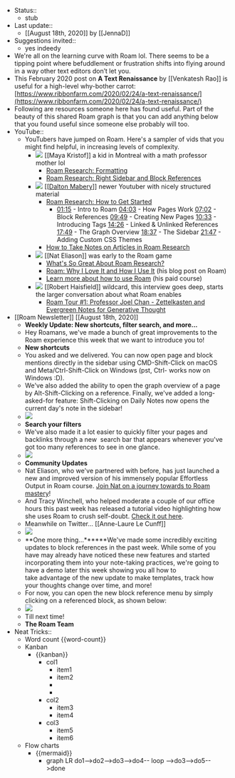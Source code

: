 - Status::
    - stub
- Last update::
    - [[August 18th, 2020]] by [[JennaD]]
- Suggestions invited::
    - yes indeedy
- We're all on the learning curve with Roam lol. There seems to be a tipping point where befuddlement or frustration shifts into flying around in a way other text editors don’t let you. 
- This February 2020 post on __A Text Renaissance__ by [[Venkatesh Rao]] is useful for a high-level why-bother carrot:
[https://www.ribbonfarm.com/2020/02/24/a-text-renaissance/](https://www.ribbonfarm.com/2020/02/24/a-text-renaissance/)
- Following are resources someone here has found useful. Part of the beauty of this shared Roam graph is that you can add anything below that you found useful since someone else probably will too.
- YouTube:: 
    - YouTubers have jumped on Roam. Here's a sampler of vids that you might find helpful, in increasing levels of complexity.
        - ![](https://firebasestorage.googleapis.com/v0/b/firescript-577a2.appspot.com/o/imgs%2Fapp%2FArtOfGig%2FinUaTB6Fki.png?alt=media&token=92cd1649-b5d8-4484-9fef-ac4cbb6aeb3c)
[[Maya Kristof]] a kid in Montreal with a math professor mother lol
            - [Roam Research: Formatting](https://www.youtube.com/watch?v=DRwXwSfPzbw)
            - [Roam Research: Right Sidebar and Block References](https://www.youtube.com/watch?v=rorHyn0BBb4)
        - ![](https://firebasestorage.googleapis.com/v0/b/firescript-577a2.appspot.com/o/imgs%2Fapp%2FArtOfGig%2FxNFBZKRuol.png?alt=media&token=01bdb4d3-b0a6-4e83-a95d-c1da3a93d8ed)
[[[Dalton Mabery](https://www.youtube.com/channel/UCMAybkfjCYdWAD5mRDWCt5w)]] newer Youtuber with nicely structured material
            - [Roam Research: How to Get Started](https://www.youtube.com/watch?v=6VHcSw8l0GQ)
                - [01:15](https://www.youtube.com/watch?v=6VHcSw8l0GQ&t=75s) - Intro to Roam
[04:03](https://www.youtube.com/watch?v=6VHcSw8l0GQ&t=243s) - How Pages Work
[07:02](https://www.youtube.com/watch?v=6VHcSw8l0GQ&t=422s) - Block References
[09:49](https://www.youtube.com/watch?v=6VHcSw8l0GQ&t=589s) - Creating New Pages
[10:33](https://www.youtube.com/watch?v=6VHcSw8l0GQ&t=633s) - Introducing Tags
[14:26](https://www.youtube.com/watch?v=6VHcSw8l0GQ&t=866s) - Linked & Unlinked References
[17:49](https://www.youtube.com/watch?v=6VHcSw8l0GQ&t=1069s) - The Graph Overview
[18:37](https://www.youtube.com/watch?v=6VHcSw8l0GQ&t=1117s) - The Sidebar
[21:47](https://www.youtube.com/watch?v=6VHcSw8l0GQ&t=1307s) - Adding Custom CSS Themes
            - [How to Take Notes on Articles in Roam Research](https://www.youtube.com/watch?v=siV_iHcfU5U)
        - ![](https://firebasestorage.googleapis.com/v0/b/firescript-577a2.appspot.com/o/imgs%2Fapp%2FArtOfGig%2ForlcJetVXp.png?alt=media&token=da564e25-fae0-4a33-83b2-e462875636e6)
[[Nat Eliason]] was early to the Roam game
            - [What's So Great About Roam Research?](https://www.youtube.com/watch?v=syKAar8ZD-U)
            - [Roam: Why I Love It and How I Use It](https://www.nateliason.com/blog/roam) (his blog post on Roam)
            - [Learn more about how to use Roam](https://learn.nateliason.com/p/effortless-output-with-roam) (his paid course)
        - ![](https://firebasestorage.googleapis.com/v0/b/firescript-577a2.appspot.com/o/imgs%2Fapp%2FArtOfGig%2Fh6ZgMg-fLs.png?alt=media&token=2fbc9ff9-2059-4e5c-9ff1-2b7fa67dbc73)
[[Robert Haisfield]] wildcard, this interview goes deep, starts the larger conversation about what Roam enables
            - [Roam Tour #1: Professor Joel Chan - Zettelkasten and Evergreen Notes for Generative Thought ](https://www.youtube.com/watch?v=A6PIrVZoZAk)
- [[Roam Newsletter]] [[August 18th, 2020]]
    - **Weekly U****pdate:**** New shortcuts, filter search, and more...**
    - Hey Roamans, we've made a bunch of great improvements to the Roam experience this week that we want to introduce you to!
    - **New shortcuts**
    - You asked and we delivered. You can now open page and block mentions directly in the sidebar using CMD-Shift-Click on macOS and Meta/Ctrl-Shift-Click on Windows (pst, Ctrl- works now on Windows :D).
    - We've also added the ability to open the graph overview of a page by Alt-Shift-Clicking on a reference. Finally, we've added a long-asked-for feature: Shift-Clicking on Daily Notes now opens the current day's note in the sidebar!
    - ![](https://cwhitesullivan.imgus11.com/public//4bca92f936bf531ea8468870be0a501c.gif?r=986209819)
    - **Search your filters**
    - We've also made it a lot easier to quickly filter your pages and backlinks through a new  search bar that appears whenever you've got too many references to see in one glance.
    - ![](https://cwhitesullivan.imgus11.com/public//be59554ae2fa4fe5d7664116a37b9ee2.gif?r=2032178282)
    - **Community Updates**
    - Nat Eliason, who we've partnered with before, has just launched a new and improved version of his immensely popular Effortless Output in Roam course. [Join Nat on a journey towards to Roam mastery](https://cwhitesullivan.acemlna.com/lt.php?s=e0d36e3e95b58c6ad79890bdef9c8605&i=67A772A1A342)!
    - And Tracy Winchell, who helped moderate a couple of our office hours this past week has released a tutorial video highlighting how she uses Roam to crush self-doubt. [Check it out here](https://cwhitesullivan.acemlna.com/lt.php?s=e0d36e3e95b58c6ad79890bdef9c8605&i=67A772A1A343).
    - Meanwhile on Twitter... [[Anne-Laure Le Cunff]]
    - ![](https://cwhitesullivan.imgus11.com/public//4c6701934375b65653e92fa273895675.png?r=1997670832)
    - **One more thing...******We've made some incredibly exciting updates to block references in the past week. While some of you have may already have noticed these new features and started incorporating them into your note-taking practices, we're going to have a demo later this week showing you all how to take advantage of the new update to make templates, track how your thoughts change over time, and more!
    - For now, you can open the new block reference menu by simply clicking on a referenced block, as shown below:
    - ![](https://cwhitesullivan.imgus11.com/public//42b7a7b85f4af2c8db78185e4c8107df.gif?r=1912550039)
    - Till next time!
    - **The Roam Team**
- Neat Tricks::
    - Word count {{word-count}}
    - Kanban
        - {{kanban}}
            - col1
                - item1
                - item2
                - 
                - 
            - col2
                - item3
                - item4
            - col3
                - item5
                - item6
    - Flow charts
        - {{mermaid}}
            - graph LR
do1-->do2-->do3-->do4-- loop -->do3-->do5-->done 
